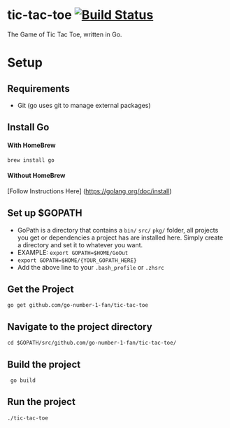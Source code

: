 # tic-tac-toe [![Build Status](https://travis-ci.org/Go-number-1-fan/tic-tac-toe.svg?branch=master)](https://travis-ci.org/Go-number-1-fan/tic-tac-toe)
The Game of Tic Tac Toe, written in Go.

# Setup

## Requirements

* Git (go uses git to manage external packages)

## Install Go

#### With HomeBrew

`brew install go`

#### Without HomeBrew
[Follow Instructions Here] (https://golang.org/doc/install)

## Set up $GOPATH
* GoPath is a directory that contains a `bin/` `src/` `pkg/` folder, all projects you get or dependencies a project has are installed here. Simply create a directory and set it to whatever you want.
* EXAMPLE: `export GOPATH=$HOME/GoOut`
* `export GOPATH=$HOME/{YOUR_GOPATH_HERE}`
* Add the above line to your `.bash_profile` or `.zhsrc`

## Get the Project
`go get github.com/go-number-1-fan/tic-tac-toe`

## Navigate to the project directory
`cd $GOPATH/src/github.com/go-number-1-fan/tic-tac-toe/`

## Build the project
` go build`

## Run the project
`./tic-tac-toe`


